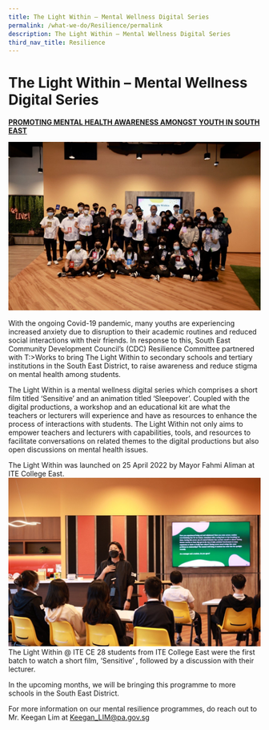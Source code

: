 ```yaml
---
title: The Light Within – Mental Wellness Digital Series
permalink: /what-we-do/Resilience/permalink
description: The Light Within – Mental Wellness Digital Series
third_nav_title: Resilience
---
```

The Light Within – Mental Wellness Digital Series
==
<u> **PROMOTING MENTAL HEALTH AWARENESS AMONGST YOUTH IN SOUTH EAST** </u>

![The Light Within @ ITE CE](/images/What%20We%20Do/Resilience/IMG_6774.jpg)

With the ongoing Covid-19 pandemic, many youths are experiencing increased anxiety due to disruption to their academic routines and reduced social interactions with their friends. In response to this, South East Community Development Council’s (CDC) Resilience Committee partnered with T:>Works to bring The Light Within to secondary schools and tertiary institutions in the South East District, to raise awareness and reduce stigma on mental health among students.

The Light Within is a mental wellness digital series which comprises a short film titled ‘Sensitive’ and an animation titled ‘Sleepover’. Coupled with the digital productions, a workshop and an educational kit are what the teachers or lecturers will experience and have as resources to enhance the process of interactions with students. The Light Within not only aims to empower teachers and lecturers with capabilities, tools, and resources to facilitate conversations on related themes to the digital productions but also open discussions on mental health issues.

The Light Within was launched on 25 April 2022 by Mayor Fahmi Aliman at ITE College East.
![](/images/What%20We%20Do/Resilience/IMG_6766.jpg)
The Light Within @ ITE CE
28 students from ITE College East were the first batch to watch a short film, ‘Sensitive’ , followed by a discussion with their lecturer.

In the upcoming months, we will be bringing this programme to more schools in the South East District.

For more information on our mental resilience programmes, do reach out to Mr. Keegan Lim at Keegan_LIM@pa.gov.sg